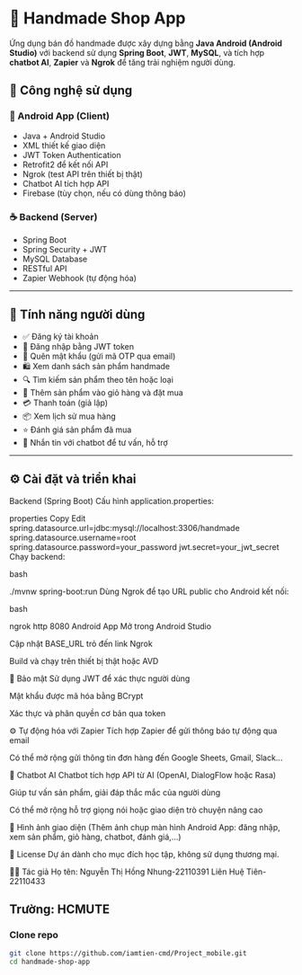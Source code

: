 # 🧵 Handmade Shop App

Ứng dụng bán đồ handmade được xây dựng bằng **Java Android (Android Studio)** với backend sử dụng **Spring Boot**, **JWT**, **MySQL**, và tích hợp **chatbot AI**, **Zapier** và **Ngrok** để tăng trải nghiệm người dùng.

## 🔧 Công nghệ sử dụng

### 📱 Android App (Client)
- Java + Android Studio
- XML thiết kế giao diện
- JWT Token Authentication
- Retrofit2 để kết nối API
- Ngrok (test API trên thiết bị thật)
- Chatbot AI tích hợp API
- Firebase (tùy chọn, nếu có dùng thông báo)

### ☕ Backend (Server)
- Spring Boot
- Spring Security + JWT
- MySQL Database
- RESTful API
- Zapier Webhook (tự động hóa)

---

## 🚀 Tính năng người dùng

- ✅ Đăng ký tài khoản
- 🔐 Đăng nhập bằng JWT token
- 🔁 Quên mật khẩu (gửi mã OTP qua email)
- 🛍️ Xem danh sách sản phẩm handmade
- 🔍 Tìm kiếm sản phẩm theo tên hoặc loại
- 🛒 Thêm sản phẩm vào giỏ hàng và đặt mua
- 💳 Thanh toán (giả lập)
- 📦 Xem lịch sử mua hàng
- ⭐ Đánh giá sản phẩm đã mua
- 🤖 Nhắn tin với chatbot để tư vấn, hỗ trợ

---

## ⚙️ Cài đặt và triển khai
Backend (Spring Boot)
Cấu hình application.properties:

properties
Copy
Edit
spring.datasource.url=jdbc:mysql://localhost:3306/handmade
spring.datasource.username=root
spring.datasource.password=your_password
jwt.secret=your_jwt_secret
Chạy backend:

bash

./mvnw spring-boot:run
Dùng Ngrok để tạo URL public cho Android kết nối:

bash

ngrok http 8080
Android App
Mở trong Android Studio

Cập nhật BASE_URL trỏ đến link Ngrok

Build và chạy trên thiết bị thật hoặc AVD

🔐 Bảo mật
Sử dụng JWT để xác thực người dùng

Mật khẩu được mã hóa bằng BCrypt

Xác thực và phân quyền cơ bản qua token

⚙️ Tự động hóa với Zapier
Tích hợp Zapier để gửi thông báo tự động qua email

Có thể mở rộng gửi thông tin đơn hàng đến Google Sheets, Gmail, Slack...

🤖 Chatbot AI
Chatbot tích hợp API từ AI (OpenAI, DialogFlow hoặc Rasa)

Giúp tư vấn sản phẩm, giải đáp thắc mắc của người dùng

Có thể mở rộng hỗ trợ giọng nói hoặc giao diện trò chuyện nâng cao

📸 Hình ảnh giao diện
(Thêm ảnh chụp màn hình Android App: đăng nhập, xem sản phẩm, giỏ hàng, chatbot, đánh giá,...)

📄 License
Dự án dành cho mục đích học tập, không sử dụng thương mại.

👨‍💻 Tác giả
Họ tên: Nguyễn Thị Hồng Nhung-22110391
        Liên Huệ Tiên-22110433

Trường: HCMUTE
---


### Clone repo
```bash
git clone https://github.com/iamtien-cmd/Project_mobile.git
cd handmade-shop-app





